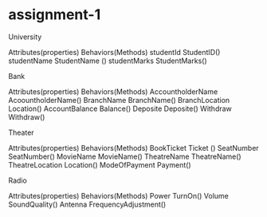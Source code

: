 # assignment-1
University

 Attributes(properties)                Behaviors(Methods)
      studentId                           StudentID()
      studentName                         StudentName ()
      studentMarks                        StudentMarks()  


Bank

 Attributes(properties)                Behaviors(Methods)
  AccountholderName                      AcoountholderName()
  BranchName                             BranchName()
  BranchLocation                         Location()
  AccountBalance                         Balance()
  Deposite                               Deposite()
  Withdraw                               Withdraw()


Theater

Attributes(properties)                Behaviors(Methods)
   BookTicket                           Ticket ()
   SeatNumber                           SeatNumber()
   MovieName                            MovieName()
   TheatreName                          TheatreName()
   TheatreLocation                      Location()
   ModeOfPayment                        Payment() 


Radio

Attributes(properties)                Behaviors(Methods)
  Power                                TurnOn()
  Volume                               SoundQuality()
  Antenna                              FrequencyAdjustment()
